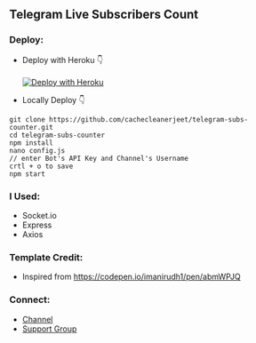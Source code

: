 ## Telegram Live Subscribers Count

### Deploy:

- Deploy with Heroku 👇<br><br>
[![Deploy with Heroku](https://www.herokucdn.com/deploy/button.svg "Deploy with Heroku")](https://heroku.com/deploy?template=https://github.com/cachecleanerjeet/telegram-subs-counter "Deploy with Heroku")

- Locally Deploy 👇
```
git clone https://github.com/cachecleanerjeet/telegram-subs-counter.git
cd telegram-subs-counter
npm install
nano config.js
// enter Bot's API Key and Channel's Username
crtl + o to save
npm start
```

### I Used:
- Socket.io
- Express
- Axios

### Template Credit:
- Inspired from https://codepen.io/imanirudh1/pen/abmWPJQ

### Connect:
- [Channel](https://telegram.dog/tprojects)
- [Support Group](https://telegram.dog/t_projects)

